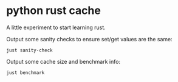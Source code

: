 # python rust cache

A little experiment to start learning rust.

Output some sanity checks to ensure set/get values are the same:

```shell
just sanity-check
```

Output some cache size and benchmark info:

```shell
just benchmark
```
